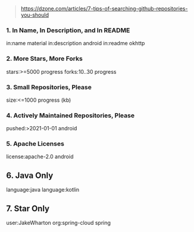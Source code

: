 

> https://dzone.com/articles/7-tips-of-searching-github-repositories-you-should

### 1. In Name, In Description, and In README
in:name material
in:description android
in:readme okhttp

### 2. More Stars, More Forks
stars:>=5000 progress
forks:10..30 progress


### 3. Small Repositories, Please
size:<=1000 progress (kb)

### 4. Actively Maintained Repositories, Please
pushed:>2021-01-01 android

### 5. Apache Licenses
license:apache-2.0 android

## 6. Java Only

language:java
language:kotlin

## 7. Star Only

user:JakeWharton 
org:spring-cloud spring
<!--stackedit_data:
eyJoaXN0b3J5IjpbMTU1MzI5MTAyNSwtNzY5MzcxNzFdfQ==
-->